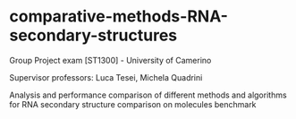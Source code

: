 # comparative-methods-RNA-secondary-structures
Group Project exam [ST1300] - University of Camerino

Supervisor professors: Luca Tesei, Michela Quadrini

Analysis and performance comparison of different methods and algorithms for RNA secondary structure comparison on molecules benchmark
